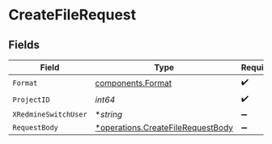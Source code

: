 # CreateFileRequest


## Fields

| Field                                                                                 | Type                                                                                  | Required                                                                              | Description                                                                           | Example                                                                               |
| ------------------------------------------------------------------------------------- | ------------------------------------------------------------------------------------- | ------------------------------------------------------------------------------------- | ------------------------------------------------------------------------------------- | ------------------------------------------------------------------------------------- |
| `Format`                                                                              | [components.Format](../../models/components/format.md)                                | :heavy_check_mark:                                                                    | N/A                                                                                   |                                                                                       |
| `ProjectID`                                                                           | *int64*                                                                               | :heavy_check_mark:                                                                    | N/A                                                                                   |                                                                                       |
| `XRedmineSwitchUser`                                                                  | **string*                                                                             | :heavy_minus_sign:                                                                    | N/A                                                                                   | jsmith                                                                                |
| `RequestBody`                                                                         | [*operations.CreateFileRequestBody](../../models/operations/createfilerequestbody.md) | :heavy_minus_sign:                                                                    | N/A                                                                                   |                                                                                       |